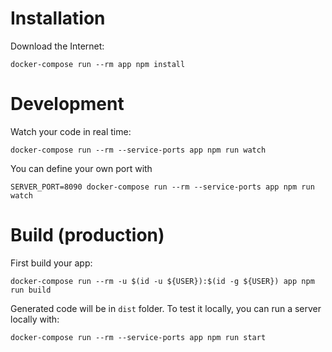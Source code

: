 # Installation

Download the Internet:
```
docker-compose run --rm app npm install
```

# Development

Watch your code in real time:
```
docker-compose run --rm --service-ports app npm run watch 
```
You can define your own port with
```
SERVER_PORT=8090 docker-compose run --rm --service-ports app npm run watch
```

# Build (production)

First build your app:
```
docker-compose run --rm -u $(id -u ${USER}):$(id -g ${USER}) app npm run build
```
Generated code will be in `dist` folder.
To test it locally, you can run a server locally with:
```
docker-compose run --rm --service-ports app npm run start
```
